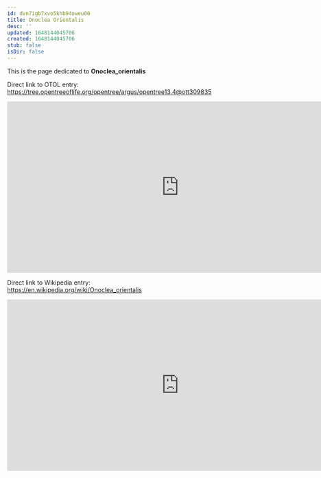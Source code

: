 ```yaml
---
id: dvn7igb7xvo5khb94oweu00
title: Onoclea Orientalis
desc: ''
updated: 1648144045706
created: 1648144045706
stub: false
isDir: false
---
```

This is the page dedicated to **Onoclea_orientalis**


Direct link to OTOL entry: https://tree.opentreeoflife.org/opentree/argus/opentree13.4@ott309835



<html>
    <body>
    <iframe src="https://tree.opentreeoflife.org/opentree/argus/opentree13.4@ott309835"
    width="800" height="400" frameborder="0" allowfullscreen> </iframe>
    </body>
</html>
    


Direct link to Wikipedia entry: https://en.wikipedia.org/wiki/Onoclea_orientalis



<html>
    <body>
    <iframe src="https://en.wikipedia.org/wiki/Onoclea_orientalis"
    width="800" height="400" frameborder="0" allowfullscreen> </iframe>
    </body>
</html>
    
